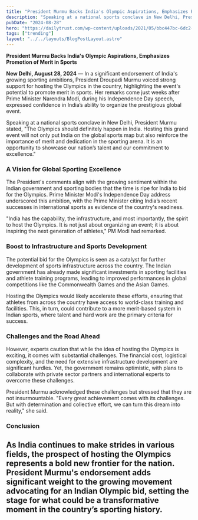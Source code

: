 ```yaml
---
title: "President Murmu Backs India's Olympic Aspirations, Emphasizes Promotion of Merit in Sports"
description: "Speaking at a national sports conclave in New Delhi, President Murmu stated, 'The Olympics should definitely happen in India'."
pubDate: "2024-08-28"
hero: "https://dailytrust.com/wp-content/uploads/2021/05/bbc447bc-6dc2-11ea-89df-41bea055720b.jpg"
tags: ["trending"]
layout: "../../layouts/BlogPostLayout.astro"
---
```

**President Murmu Backs India's Olympic Aspirations, Emphasizes Promotion of Merit in Sports**

**New Delhi, August 28, 2024** — In a significant endorsement of India's growing sporting ambitions, President Droupadi Murmu voiced strong support for hosting the Olympics in the country, highlighting the event's potential to promote merit in sports. Her remarks come just weeks after Prime Minister Narendra Modi, during his Independence Day speech, expressed confidence in India’s ability to organize the prestigious global event.

Speaking at a national sports conclave in New Delhi, President Murmu stated, "The Olympics should definitely happen in India. Hosting this grand event will not only put India on the global sports map but also reinforce the importance of merit and dedication in the sporting arena. It is an opportunity to showcase our nation’s talent and our commitment to excellence."

### A Vision for Global Sporting Excellence

The President's comments align with the growing sentiment within the Indian government and sporting bodies that the time is ripe for India to bid for the Olympics. Prime Minister Modi's Independence Day address underscored this ambition, with the Prime Minister citing India’s recent successes in international sports as evidence of the country's readiness.

"India has the capability, the infrastructure, and most importantly, the spirit to host the Olympics. It is not just about organizing an event; it is about inspiring the next generation of athletes," PM Modi had remarked.

### Boost to Infrastructure and Sports Development

The potential bid for the Olympics is seen as a catalyst for further development of sports infrastructure across the country. The Indian government has already made significant investments in sporting facilities and athlete training programs, leading to improved performances in global competitions like the Commonwealth Games and the Asian Games.

Hosting the Olympics would likely accelerate these efforts, ensuring that athletes from across the country have access to world-class training and facilities. This, in turn, could contribute to a more merit-based system in Indian sports, where talent and hard work are the primary criteria for success.

### Challenges and the Road Ahead

However, experts caution that while the idea of hosting the Olympics is exciting, it comes with substantial challenges. The financial cost, logistical complexity, and the need for extensive infrastructure development are significant hurdles. Yet, the government remains optimistic, with plans to collaborate with private sector partners and international experts to overcome these challenges.

President Murmu acknowledged these challenges but stressed that they are not insurmountable. "Every great achievement comes with its challenges. But with determination and collective effort, we can turn this dream into reality," she said.

### Conclusion

As India continues to make strides in various fields, the prospect of hosting the Olympics represents a bold new frontier for the nation. President Murmu's endorsement adds significant weight to the growing movement advocating for an Indian Olympic bid, setting the stage for what could be a transformative moment in the country’s sporting history.
---